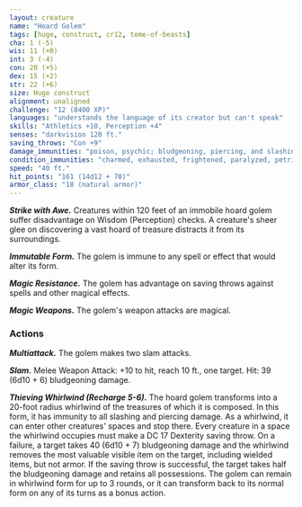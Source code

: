 ```yaml
---
layout: creature
name: "Hoard Golem"
tags: [huge, construct, cr12, tome-of-beasts]
cha: 1 (-5)
wis: 11 (+0)
int: 3 (-4)
con: 20 (+5)
dex: 15 (+2)
str: 22 (+6)
size: Huge construct
alignment: unaligned
challenge: "12 (8400 XP)"
languages: "understands the language of its creator but can't speak"
skills: "Athletics +10, Perception +4"
senses: "darkvision 120 ft."
saving_throws: "Con +9"
damage_immunities: "poison, psychic; bludgeoning, piercing, and slashing from nonmagical weapons that aren't adamantine"
condition_immunities: "charmed, exhausted, frightened, paralyzed, petrified, poisoned"
speed: "40 ft."
hit_points: "161 (14d12 + 70)"
armor_class: "18 (natural armor)"
---
```


***Strike with Awe.*** Creatures within 120 feet of an immobile hoard golem suffer disadvantage on Wisdom (Perception) checks. A creature's sheer glee on discovering a vast hoard of treasure distracts it from its surroundings.

***Immutable Form.*** The golem is immune to any spell or effect that would alter its form.

***Magic Resistance.*** The golem has advantage on saving throws against spells and other magical effects.

***Magic Weapons.*** The golem's weapon attacks are magical.

### Actions

***Multiattack.*** The golem makes two slam attacks.

***Slam.*** Melee Weapon Attack: +10 to hit, reach 10 ft., one target. Hit: 39 (6d10 + 6) bludgeoning damage.

***Thieving Whirlwind (Recharge 5-6).*** The hoard golem transforms into a 20-foot radius whirlwind of the treasures of which it is composed. In this form, it has immunity to all slashing and piercing damage. As a whirlwind, it can enter other creatures' spaces and stop there. Every creature in a space the whirlwind occupies must make a DC 17 Dexterity saving throw. On a failure, a target takes 40 (6d10 + 7) bludgeoning damage and the whirlwind removes the most valuable visible item on the target, including wielded items, but not armor. If the saving throw is successful, the target takes half the bludgeoning damage and retains all possessions. The golem can remain in whirlwind form for up to 3 rounds, or it can transform back to its normal form on any of its turns as a bonus action.

